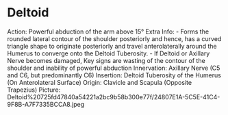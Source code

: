 # Deltoid

Action: Powerful abduction of the arm above 15°
Extra Info: - Forms the rounded lateral contour of the shoulder posteriorly and hence, has a curved triangle shape to originate posteriorly and travel anterolaterally around the Humerus to converge onto the Deltoid Tuberosity.                               - If Deltoid or Axillary Nerve becomes damaged, Key signs are wasting of the contour of the shoulder and inability of powerful abduction
Innervation: Axillary Nerve (C5 and C6, but predominantly C6)
Insertion: Deltoid Tuberosity of the Humerus (On Anterolateral Surface)
Origin: Clavicle and Scapula (Opposite Trapezius)
Picture: Deltoid%20725fd47840a54221a2bc9b58b300e77f/24807E1A-5C5E-41C4-9F8B-A7F7335BCCA8.jpeg